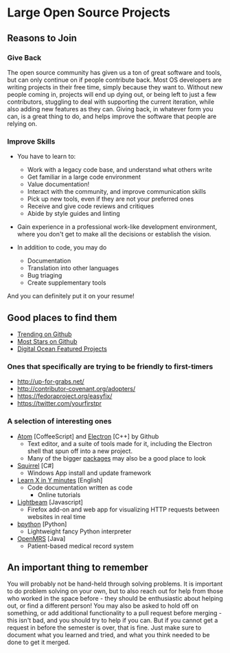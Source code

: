 # Large Open Source Projects

## Reasons to Join
### Give Back
The open source community has given us a ton of great software and tools, but can only continue on if people contribute back. Most OS developers are writing projects in their free time, simply because they want to.  Without new people coming in, projects will end up dying out, or being left to just a few contributors, stuggling to deal with supporting the current iteration, while also adding new features as they can. Giving back, in whatever form you can, is a great thing to do, and helps improve the software that people are relying on.

### Improve Skills
- You have to learn to:
  - Work with a legacy code base, and understand what others write
  - Get familiar in a large code environment
  - Value documentation!
  - Interact with the community, and improve communication skills
  - Pick up new tools, even if they are not your preferred ones
  - Receive and give code reviews and critiques
  - Abide by style guides and linting

- Gain experience in a professional work-like development environment, where you don't get to make all the decisions or establish the vision.

- In addition to code, you may do
  - Documentation
  - Translation into other languages
  - Bug triaging
  - Create supplementary tools

And you can definitely put it on your resume!

## Good places to find them
  - [Trending on Github](https://github.com/trending)
  - [Most Stars on Github](https://github.com/search?q=stars:%3E1&s=stars&type=Repositories)
  - [Digital Ocean Featured Projects](https://hacktoberfest.digitalocean.com/#projects)

### Ones that specifically are trying to be friendly to first-timers
  - http://up-for-grabs.net/
  - http://contributor-covenant.org/adopters/
  - https://fedoraproject.org/easyfix/
  - https://twitter.com/yourfirstpr

### A selection of interesting ones
  - [Atom](https://github.com/atom) [CoffeeScript] and [Electron](https://github.com/atom/electron) [C++] by Github
    - Text editor, and a suite of tools made for it, including the Electron shell that spun off into a new project.
    - Many of the bigger [packages](https://atom.io/packages) may also be a good place to look
  - [Squirrel](https://github.com/Squirrel/Squirrel.Windows) [C#]
    - Windows App install and update framework
  - [Learn X in Y minutes](https://github.com/adambard/learnxinyminutes-docs) [English]
    - Code documentation written as code
      - Online tutorials
  - [Lightbeam](https://github.com/mozilla/lightbeam) [Javascript]
    - Firefox add-on and web app for visualizing HTTP requests between websites in real time
  - [bpython](https://github.com/bpython/bpython) [Python]
    - Lightweight fancy Python interpreter
  - [OpenMRS](https://github.com/OpenMRS/openmrs-core) [Java]
    - Patient-based medical record system

## An important thing to remember
You will probably not be hand-held through solving problems. It is important to do problem solving on your own, but to also reach out for help from those who worked in the space before - they should be enthusiastic about helping out, or find a different person! You may also be asked to hold off on something, or add additional functionality to a pull request before merging - this isn't bad, and you should try to help if you can. But if you cannot get a request in before the semester is over, that is fine.  Just make sure to document what you learned and tried, and what you think needed to be done to get it merged.
